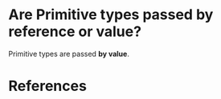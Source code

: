 
 # Are Primitive types passed by reference or value? 
  
  
 Primitive types are passed **by value**.
  
 # References 
  
